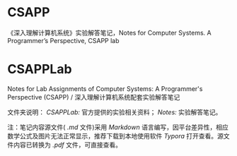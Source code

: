 # CSAPP
《深入理解计算机系统》实验解答笔记，Notes for Computer Systems. A Programmer’s Perspective, CSAPP lab

# CSAPPLab
Notes for Lab Assignments of Computer Systems: A Programmer's Perspective (CSAPP) / 深入理解计算机系统配套实验解答笔记


文件夹说明：
*CSAPPLab:* 官方提供的实验相关资料；
*Notes:* 实验解答笔记。


注：笔记内容源文件( *.md* 文件)采用 *Markdown* 语言编写，因平台差异性，相应数学公式及图片无法正常显示，推荐下载到本地使用软件 *Typora* 打开查看。源文件内容已转换为 *.pdf* 文件，可直接查看。
